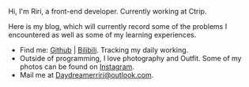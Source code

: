
Hi, I'm Riri, a front-end developer. Currently working at Ctrip.

Here is my blog, which will currently record some of the problems I encountered as well as some of my learning experiences.

<div class="w-50px my-8 mx-auto border-t border-c-border"></div>

- Find me: [Github](https://github.com/Daydreamer-riri) | [Bilibili](https://space.bilibili.com/13978589). Tracking my daily working.
- Outside of programming, I love photography and Outfit. Some of my photos can be found on [Instagram](https://www.instagram.com/daydreamer_riri).
- Mail me at [Daydreamerriri@outlook.com](mailto:Daydreamerriri@outlook.com).

